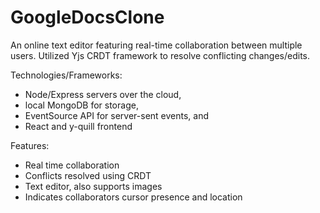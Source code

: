 # GoogleDocsClone
An online text editor featuring real-time collaboration between multiple users. Utilized Yjs CRDT framework to resolve conflicting changes/edits.


Technologies/Frameworks:
- Node/Express servers over the cloud, 
- local MongoDB for storage, 
- EventSource API for server-sent events, and
- React and y-quill frontend


Features:
- Real time collaboration
- Conflicts resolved using CRDT
- Text editor, also supports images
- Indicates collaborators cursor presence and location
